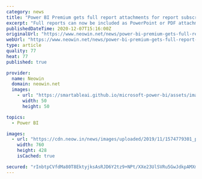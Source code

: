 ```yaml
---
category: news
title: "Power BI Premium gets full report attachments for report subscriptions"
excerpt: "Full reports can now be included as PowerPoint or PDF attachments in Power BI Premium workspaces. The public preview of the Premium per user capability has also been fully rolled out."
publishedDateTime: 2020-12-07T15:16:00Z
originalUrl: "https://www.neowin.net/news/power-bi-premium-gets-full-report-attachments-for-report-subscriptions"
webUrl: "https://www.neowin.net/news/power-bi-premium-gets-full-report-attachments-for-report-subscriptions"
type: article
quality: 77
heat: 77
published: true

provider:
  name: Neowin
  domain: neowin.net
  images:
    - url: "https://smartableai.github.io/microsoft-power-bi/assets/images/organizations/neowin.net-50x50.jpg"
      width: 50
      height: 50

topics:
  - Power BI

images:
  - url: "https://cdn.neow.in/news/images/uploaded/2019/11/1574779301_powerbi1_story.jpg"
    width: 760
    height: 428
    isCached: true

secured: "rInbtpCVfdMa80T8EktyjksAsRJD6Y2tz9+NPt/XXe23UlSVRu5GwJdkpAMXmF0LP/qmd4l86xx3LpcQOV8ImSKYddDjmUT7xRHvTtoa2MVXt54tw+PIrTJmchveqqqCqQx3b32UhC3gGE4ySmxxbZ8mJO3zOxLq0JMfgscbcaH3npVKviJKGVzEA3H1WU1blMbDpGc76GkPevZNkB+BoKpw5pdHmwKt5vi+KLeZKCpLpKlc6ob3k0OYnV/RTuoArXN2QElD1cbr//MnvwoRd3oHTdli0rBx4GzV0P3wAmYtpNrrqh80bJQCcXbkpFeq3bJdU/6RqUeh9/8iAlST50Pw2Yvsays5xqYanXLJqck=;idV7aWlPbGGuGs8OlQBHrQ=="
---
```



